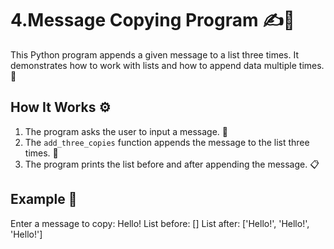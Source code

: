 # 4.Message Copying Program ✍️🔁

This Python program appends a given message to a list three times. It demonstrates how to work with lists and how to append data multiple times. 🎉

## How It Works ⚙️

1. The program asks the user to input a message. 📝
2. The `add_three_copies` function appends the message to the list three times. 🔁
3. The program prints the list before and after appending the message. 📋

## Example 📍

Enter a message to copy: Hello! List before: [] List after: ['Hello!', 'Hello!', 'Hello!']